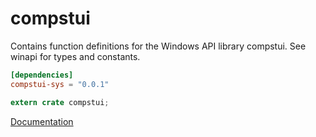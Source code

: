 # compstui #
Contains function definitions for the Windows API library compstui. See winapi for types and constants.

```toml
[dependencies]
compstui-sys = "0.0.1"
```

```rust
extern crate compstui;
```

[Documentation](https://retep998.github.io/doc/compstui/)
